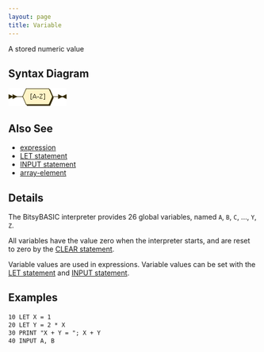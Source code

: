 ```yaml
---
layout: page
title: Variable
---
```


A stored numeric value


## Syntax Diagram

![Syntax diagram](/diagram/variable.png)


## Also See

- [expression](/reference/expression)
- [LET statement](/reference/let)
- [INPUT statement](/reference/input)
- [array-element](/reference/array-element)


## Details

The BitsyBASIC interpreter provides 26 global variables, named `A`, `B`, `C`, ..., `Y`, `Z`.

All variables have the value zero when the interpreter starts, and are reset to zero by the [CLEAR statement](/reference/clear).

Variable values are used in expressions.  Variable values can be set with the [LET statement](/reference/let) and [INPUT statement](/reference/input).


## Examples

    10 LET X = 1
    20 LET Y = 2 * X
    30 PRINT "X + Y = "; X + Y
    40 INPUT A, B


